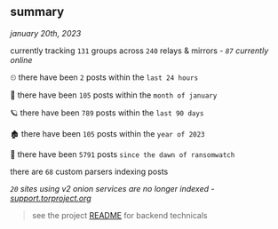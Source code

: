 
## summary
_january 20th, 2023_

currently tracking `131` groups across `240` relays & mirrors - _`87` currently online_

⏲ there have been `2` posts within the `last 24 hours`

🦈 there have been `105` posts within the `month of january`

🪐 there have been `789` posts within the `last 90 days`

🏚 there have been `105` posts within the `year of 2023`

🦕 there have been `5791` posts `since the dawn of ransomwatch`

there are `68` custom parsers indexing posts

_`20` sites using v2 onion services are no longer indexed - [support.torproject.org](https://support.torproject.org/onionservices/v2-deprecation/)_

> see the project [README](https://github.com/joshhighet/ransomwatch#ransomwatch--) for backend technicals
